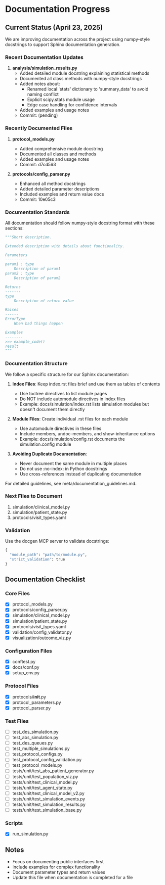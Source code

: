 # Documentation Progress

## Current Status (April 23, 2025)

We are improving documentation across the project using numpy-style docstrings to support Sphinx documentation generation.

### Recent Documentation Updates

1. **analysis/simulation_results.py**
   - Added detailed module docstring explaining statistical methods
   - Documented all class methods with numpy-style docstrings
   - Added notes about:
     - Renamed local 'stats' dictionary to 'summary_data' to avoid naming conflict
     - Explicit scipy.stats module usage
     - Edge case handling for confidence intervals
   - Added examples and usage notes
   - Commit: (pending)

### Recently Documented Files

1. **protocol_models.py**
   - Added comprehensive module docstring
   - Documented all classes and methods
   - Added examples and usage notes
   - Commit: d7cd563

2. **protocols/config_parser.py**  
   - Enhanced all method docstrings
   - Added detailed parameter descriptions
   - Included examples and return value docs
   - Commit: 10e05c3

### Documentation Standards

All documentation should follow numpy-style docstring format with these sections:

```python
"""Short description.

Extended description with details about functionality.

Parameters
----------
param1 : type
    Description of param1
param2 : type
    Description of param2

Returns
-------
type
    Description of return value

Raises
------
ErrorType
    When bad things happen

Examples
--------
>>> example_code()
result
"""
```

### Documentation Structure

We follow a specific structure for our Sphinx documentation:

1. **Index Files**: Keep index.rst files brief and use them as tables of contents
   - Use toctree directives to list module pages
   - Do NOT include automodule directives in index files
   - Example: docs/simulation/index.rst lists simulation modules but doesn't document them directly

2. **Module Files**: Create individual .rst files for each module
   - Use automodule directives in these files
   - Include members, undoc-members, and show-inheritance options
   - Example: docs/simulation/config.rst documents the simulation.config module

3. **Avoiding Duplicate Documentation**:
   - Never document the same module in multiple places
   - Do not use :no-index: in Python docstrings
   - Use cross-references instead of duplicating documentation

For detailed guidelines, see meta/documentation_guidelines.md.

### Next Files to Document

1. simulation/clinical_model.py
2. simulation/patient_state.py  
3. protocols/visit_types.yaml

### Validation

Use the docgen MCP server to validate docstrings:
```python
{
  "module_path": "path/to/module.py",
  "strict_validation": true
}
```

## Documentation Checklist

### Core Files
- [x] protocol_models.py
- [x] protocols/config_parser.py  
- [x] simulation/clinical_model.py
- [x] simulation/patient_state.py
- [x] protocols/visit_types.yaml
- [x] validation/config_validator.py
- [x] visualization/outcome_viz.py

### Configuration Files
- [x] conftest.py
- [x] docs/conf.py
- [x] setup_env.py

### Protocol Files  
- [x] protocols/__init__.py
- [x] protocol_parameters.py
- [x] protocol_parser.py

### Test Files
- [ ] test_des_simulation.py
- [ ] test_abs_simulation.py
- [ ] test_des_queues.py
- [ ] test_multiple_simulations.py
- [ ] test_protocol_configs.py
- [ ] test_protocol_config_validation.py
- [ ] test_protocol_models.py
- [ ] tests/unit/test_abs_patient_generator.py
- [ ] tests/unit/test_population_viz.py
- [ ] tests/unit/test_clinical_model.py
- [ ] tests/unit/test_agent_state.py
- [ ] tests/unit/test_clinical_model_v2.py
- [ ] tests/unit/test_simulation_events.py
- [ ] tests/unit/test_simulation_results.py
- [ ] tests/unit/test_simulation_base.py

### Scripts
- [x] run_simulation.py

## Notes

- Focus on documenting public interfaces first
- Include examples for complex functionality
- Document parameter types and return values
- Update this file when documentation is completed for a file
